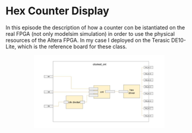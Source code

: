# Hex Counter Display

In this episode the description of how a counter con be istantiated on the real FPGA (not only modelsim simulation) in order to use the physical resources of the Altera FPGA. In my case I deployed on the Terasic DE10-Lite, which is the reference board for these class.

<p align="center">
  <img src="component_architecture.jpg" width="350" title="hover text">
</p>

